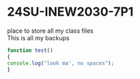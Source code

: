 # 24SU-INEW2030-7P1
place to store all my class files <br/>
This is all my backups

```javascript
function test()
{
console.log("look ma', no spaces");
}
```

